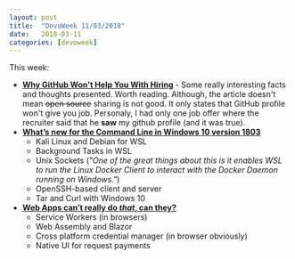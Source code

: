 ```yaml
---
layout: post
title:  "DevoWeek 11/03/2018"
date:   2018-03-11
categories: [devoweek]
---
```


This week:

* **[Why GitHub Won't Help You With Hiring](https://www.benfrederickson.com/github-wont-help-with-hiring/)** - Some really interesting facts and thoughts presented. Worth reading. Although, the article doesn't mean ~~open source~~ sharing is not good. It only states that GitHub profile won't give you job. Personaly, I had only one job offer where the recruiter said that he **saw** my github profile (and it was true).
* **[What’s new for the Command Line in Windows 10 version 1803](https://blogs.msdn.microsoft.com/commandline/2018/03/07/windows10v1803/)**
   * Kali Linux and Debian for WSL
   * Background Tasks in WSL
   * Unix Sockets (_"One of the great things about this is it enables WSL to run the Linux Docker Client to interact with the Docker Daemon running on Windows."_)
   * OpenSSH-based client and server
   * Tar and Curl with Windows 10
* **[Web Apps can’t really do *that*, can they?](https://www.youtube.com/watch?v=9G8HEDI3K6s)**
  * Service Workers (in browsers)
  * Web Assembly and Blazor
  * Cross platform credential manager (in browser obviously)
  * Native UI for request payments
